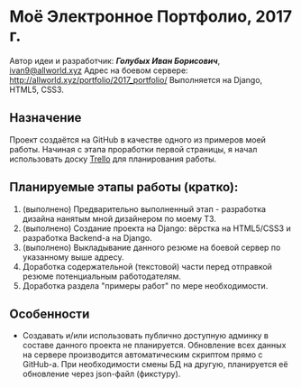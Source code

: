 # Моё Электронное Портфолио, 2017 г.
Автор идеи и разработчик: _**Голубых Иван Борисович**_, <ivan9@allworld.xyz>
Адрес на боевом сервере: <http://allworld.xyz/portfolio/2017_portfolio/>
Выполняется на Django, HTML5, CSS3.

## Назначение

Проект создаётся на GitHub в качестве одного из примеров моей работы.
Начиная с этапа проработки первой страницы, я начал использовать доску [Trello] для планирования работы.

## Планируемые этапы работы (кратко):

1. (выполнено) Предварительно выполненный этап - разработка дизайна нанятым мной дизайнером по моему ТЗ.
2. (выполнено) Создание проекта на Django: вёрстка на HTML5/CSS3 и разработка Backend-а на Django.
3. (выполнено) Выкладывание данного резюме на боевой сервер по указанному выше адресу.
4. Доработка содержательной (текстовой) части перед отправкой резюме потенциальным работодателям.
5. Доработка раздела "примеры работ" по мере необходимости.

## Особенности

* Создавать и/или использовать публично доступную админку в составе данного проекта не планируется. Обновление всех данных на сервере производится автоматическим скриптом прямо с GitHub-а. При необходимости смены БД на другую, планируется её обновление через json-файл (фикстуру).

[Trello]: <https://trello.com/b/5rZfmICj/2017-django>
